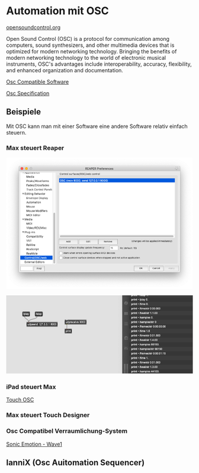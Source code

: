 # Automation mit OSC

[opensoundcontrol.org](http://opensoundcontrol.org)

Open Sound Control (OSC) is a protocol for communication among computers, sound synthesizers, and other multimedia devices that is optimized for modern networking technology. Bringing the benefits of modern networking technology to the world of electronic musical instruments, OSC's advantages include interoperability, accuracy, flexibility, and enhanced organization and documentation.


[Osc Compatible Software](http://opensoundcontrol.org/implementations)

[Osc Specification](http://opensoundcontrol.org/spec-1_0)

## Beispiele
Mit OSC kann man mit einer Software eine andere Software relativ einfach steuern.

### Max steuert Reaper

![](K5/udpreaper.png)

![](K5/oscreaper.png)

### iPad steuert Max

[Touch OSC](https://hexler.net/products/touchosc)

### Max steuert Touch Designer




### Osc Compatibel Verraumlichung-System

[Sonic Emotion - Wave1](https://www2.sonicemotion.com/professional/)


## IanniX (Osc Auitomation Sequencer)


